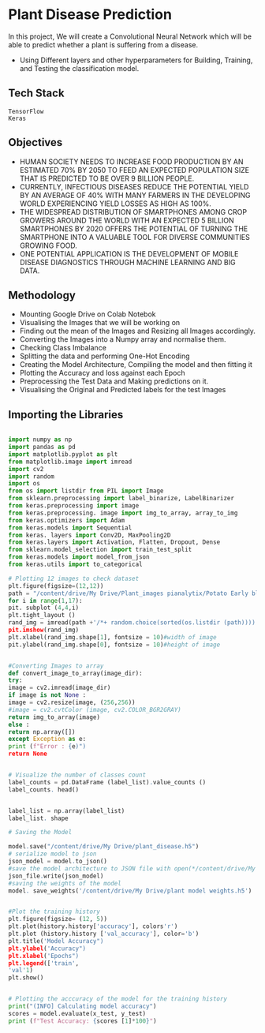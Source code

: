 # Plant Disease Prediction 

In this project, We will create a Convolutional Neural Network which will be able to predict whether a plant is suffering from a disease. 
- Using Different layers and other hyperparameters for Building, Training, and Testing the classification model.

## Tech Stack

```
TensorFlow
Keras
```

## Objectives

  - HUMAN SOCIETY NEEDS TO INCREASE FOOD PRODUCTION BY AN ESTIMATED 70% BY 2050 TO FEED AN EXPECTED POPULATION SIZE THAT IS PREDICTED TO BE OVER 9 BILLION PEOPLE. 
  - CURRENTLY, INFECTIOUS DISEASES REDUCE THE POTENTIAL YIELD BY AN AVERAGE OF 40% WITH MANY FARMERS IN THE DEVELOPING WORLD EXPERIENCING YIELD LOSSES AS HIGH AS 100%. 
  - THE WIDESPREAD DISTRIBUTION OF SMARTPHONES AMONG CROP GROWERS AROUND THE WORLD WITH AN EXPECTED 5 BILLION SMARTPHONES BY 2020 OFFERS THE POTENTIAL OF TURNING THE SMARTPHONE INTO A VALUABLE TOOL FOR DIVERSE COMMUNITIES GROWING FOOD. 
  - ONE POTENTIAL APPLICATION IS THE DEVELOPMENT OF MOBILE DISEASE DIAGNOSTICS THROUGH MACHINE LEARNING AND BIG DATA.


## Methodology

- Mounting Google Drive on Colab Notebok
- Visualising the Images that we will be working on
- Finding out the mean of the Images and Resizing all Images accordingly.
- Converting the Images into a Numpy array and normalise them.
- Checking Class Imbalance
- Splitting the data and performing One-Hot Encoding
- Creating the Model Architecture, Compiling the model and then fitting it
- Plotting the Accuracy and loss against each Epoch
- Preprocessing the Test Data and Making predictions on it.
- Visualising the Original and Predicted labels for the test Images

## Importing the Libraries

```Python

import numpy as np
import pandas as pd
import matplotlib.pyplot as plt
from matplotlib.image import imread
import cv2
import random
import os
from os import listdir from PIL import Image
from sklearn.preprocessing import label_binarize, LabelBinarizer
from keras.preprocessing import image
from keras.preprocessing. image import img_to_array, array_to_img
from keras.optimizers import Adam
from keras.models import Sequential
from keras. layers import Conv2D, MaxPooling2D
from keras.layers import Activation, Flatten, Dropout, Dense
from sklearn.model_selection import train_test_split
from keras.models import model_from_json
from keras.utils import to_categorical
```

```Python
# Plotting 12 images to check dataset
plt.figure(figsize=(12,12))
path = "/content/drive/My Drive/Plant_images pianalytix/Potato Early blight"
for i in range(1,17):
pit. subplot (4,4,i)
plt.tight_layout ()
rand_img = imread(path +'/*+ random.choice(sorted(os.listdir (path))))
pit.imshow(rand_img)
plt.xlabel(rand_img.shape[1], fontsize = 10)#width of image
pit.ylabel(rand_img.shape[0], fontsize = 10)#height of image


#Converting Images to array
def convert_image_to_array(image_dir):
try:
image = cv2.imread(image_dir)
if image is not None :
image = cv2.resize(image, (256,256))
#image = cv2.cvtColor (image, cv2.COLOR_BGR2GRAY)
return img_to_array(image)
else :
return np.array([])
except Exception as e:
print (f"Error : {e)")
return None


# Visualize the number of classes count
label_counts = pd.DataFrame (label_list).value_counts ()
label_counts. head()


label_list = np.array(label_list)
label_list. shape

# Saving the Model

model.save("/content/drive/My Drive/plant_disease.h5")
# serialize model to json
json_model = model.to_json()
#save the model architecture to JSON file with open(*/content/drive/My Drive/plant model.json', 'w') as json_file:
json_file.write(json_model)
#saving the weights of the model
model. save_weights('/content/drive/My Drive/plant model weights.h5')


#Plot the training history
plt.figure(figsize= (12, 5))
plt.plot(history.history['accuracy'], colors'r')
plt.plot (history.history ['val_accuracy'], color='b')
plt.title('Model Accuracy")
plt.ylabel('Accuracy")
plt.xlabel('Epochs")
plt.legend(['train',
'val'1)
plt.show()


# Plotting the acccuracy of the model for the training history
print("(INFO] Calculating model accuracy")
scores = model.evaluate(x_test, y_test)
print (f"Test Accuracy: {scores [1]*100}")



```
